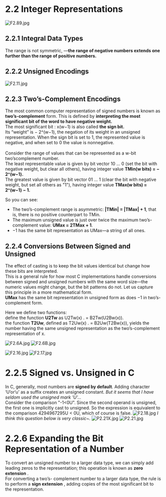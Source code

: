 # 2.2 Integer Representations

![F2.89.jpg](https://ooo.0o0.ooo/2015/12/28/5680dc302e1e4.jpg)

## 2.2.1 Integral Data Types

The range is not symmetric, —**the range of negative numbers extends one further than the range of
positive numbers.**

## 2.2.2 Unsigned Encodings

![F2.11.jpg](https://ooo.0o0.ooo/2016/01/18/569dc51bbebba.jpg)
## 2.2.3 Two’s-Complement Encodings

The most common
computer representation of signed numbers is known as **two’s-complement**
form. This is defined by **interpreting the most significant bit of the word to have
negative weight.**<br>
The most significant bit : x(w−1) is also called **the sign bit.** <br>
Its “weight” is − 2^(w−1), the
negation of its weight in an unsigned representation. When the sign bit is set to
1, the represented value is negative, and when set to 0 the value is nonnegative.
<br><br>
Consider the range of values that can be represented as a w-bit two’scomplement
number.<br>
The least representable value is given by bit vector 10 ... 0
(set the bit with negative weight, but clear all others), having integer value
**TMin(w bits) 
= − 2^(w−1).**<br>
The greatest value is given by bit vector 01 ... 1 (clear the bit
with negative weight, but set all others as "1"), having integer value **TMax(w bits) 
= 2^(w−1) − 1.**

So you can see:

- The two’s-complement range is asymmetric: **|TMin| =
|TMax| + 1**, that is, there is no positive counterpart to TMin. 
- The maximum unsigned value is just over twice the maximum two’s-complement
value: **UMax = 2TMax + 1**.
- −1 has the same bit representation as UMax—a string of all ones.

## 2.2.4 Conversions Between Signed and Unsigned

The effect of casting is to keep the bit values identical
but change how these bits are interpreted.
<br>
This is a general rule for how most C implementations handle conversions
between signed and unsigned numbers with the same word size—the numeric
values might change, but the bit patterns do not. Let us capture this principle
in a more mathematical form.<br>
**UMax** has
the same bit representation in unsigned form as does −1 in two’s-complement
form.

Here we define two functions:<br>
define the function **U2Tw** as U2Tw(x) .
= B2Tw(U2Bw(x)).<br>
the function **T2Uw**, defined as
T2Uw(x) .
= B2Uw(T2Bw(x)), yields the number having the same unsigned representation
as the two’s-complement representation of x.

![F2.6A.jpg](https://ooo.0o0.ooo/2016/01/19/569de6f91f3d8.jpg)
![F2.6B.jpg](https://ooo.0o0.ooo/2016/01/19/569de6f988970.jpg)

![F2.16.jpg](https://ooo.0o0.ooo/2016/01/19/569de6a9c3ce4.jpg)
![F2.17.jpg](https://ooo.0o0.ooo/2016/01/19/569de769bc21d.jpg)

# 2.2.5 Signed vs. Unsigned in C
In C, generally, most numbers are **signed by default**.
Adding character ‘U’or‘u’ as a suffix creates an unsigned constant.
*But it seems that I have seldom used the unsigned mark 'U'...*
<br>
Consider  the  comparison "-1<0U". Since the second operand is unsigned, the first one is implicitly cast to unsigned. So the expression is equivalent to the comparison 4294967295U < 0U, which of course is false.
![F2.18.jpg](https://ooo.0o0.ooo/2016/01/24/56a475ae381de.jpg)
*I think this question below is very classic~.*
![P2.21X.jpg](https://ooo.0o0.ooo/2016/01/24/56a476345d15b.jpg)
![P2.21.jpg](https://ooo.0o0.ooo/2016/01/24/56a47634551ce.jpg)

# 2.2.6 Expanding the Bit Representation of a Number
To convert an unsigned number to a larger data type, we can simply add leading zeros to the
representation; this operation is known as
**zero extension**
.<br> For converting a two’s-
complement number to a larger data type, the rule is to perform a
**sign extension**
,
adding copies of the most significant bit to the representation.  





